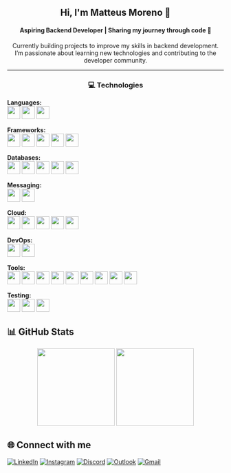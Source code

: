 <h2 align="center">Hi, I'm Matteus Moreno 👋</h2>
<h4 align="center">Aspiring Backend Developer | Sharing my journey through code 🚀</h4>

<p align="center">
  Currently building projects to improve my skills in backend development.<br>
  I’m passionate about learning new technologies and contributing to the developer community.
</p>

<hr>

<h3 align="center">💻 Technologies</h3>

<p><strong>Languages:</strong><br>
  <img src="https://img.shields.io/badge/Java-%23ED8B00.svg?style=for-the-badge&logo=openjdk&logoColor=white" height="30"/>
  <img src="https://img.shields.io/badge/Python-3776AB?style=for-the-badge&logo=python&logoColor=white" height="30"/>
  <img src="https://img.shields.io/badge/Go-00ADD8?style=for-the-badge&logo=go&logoColor=white" height="30"/>
</p>

<p><strong>Frameworks:</strong><br>
  <img src="https://img.shields.io/badge/Spring-6DB33F?style=for-the-badge&logo=spring&logoColor=black" height="30"/>
  <img src="https://img.shields.io/badge/Quarkus-4695EB?style=for-the-badge&logo=quarkus&logoColor=white" height="30"/>
  <img src="https://img.shields.io/badge/Django-092E20?style=for-the-badge&logo=django&logoColor=white" height="30"/>
  <img src="https://img.shields.io/badge/Flask-000000?style=for-the-badge&logo=flask&logoColor=white" height="30"/>
  <img src="https://img.shields.io/badge/Gin-00ADD8?style=for-the-badge&logo=go&logoColor=white" height="30"/>
</p>

<p><strong>Databases:</strong><br>
  <img src="https://img.shields.io/badge/PostgreSQL-4169E1?style=for-the-badge&logo=postgresql&logoColor=white" height="30"/>
  <img src="https://img.shields.io/badge/MySQL-4479A1?style=for-the-badge&logo=mysql&logoColor=white" height="30"/>
  <img src="https://img.shields.io/badge/MongoDB-47A248?style=for-the-badge&logo=mongodb&logoColor=white" height="30"/>
  <img src="https://img.shields.io/badge/Oracle-F80000?style=for-the-badge&logo=oracle&logoColor=white" height="30"/>
  <img src="https://img.shields.io/badge/SQL-003B57?style=for-the-badge&logo=sqlite&logoColor=white" height="30"/>
</p>

<p><strong>Messaging:</strong><br>
  <img src="https://img.shields.io/badge/RabbitMQ-FF6600?style=for-the-badge&logo=rabbitmq&logoColor=white" height="30"/>
  <img src="https://img.shields.io/badge/Kafka-231F20?style=for-the-badge&logo=apachekafka&logoColor=white" height="30"/>
</p>

<p><strong>Cloud:</strong><br>
  <img src="https://img.shields.io/badge/Azure-0078D4?style=for-the-badge&logo=microsoftazure&logoColor=white" height="30"/>
  <img src="https://img.shields.io/badge/AWS-FF9900?style=for-the-badge&logo=amazonaws&logoColor=white" height="30"/>
  <img src="https://img.shields.io/badge/Heroku-430098?style=for-the-badge&logo=heroku&logoColor=white" height="30"/>
  <img src="https://img.shields.io/badge/Render-00979D?style=for-the-badge&logo=render&logoColor=white" height="30"/>
  <img src="https://img.shields.io/badge/Vercel-000000?style=for-the-badge&logo=vercel&logoColor=white" height="30"/>
</p>

<p><strong>DevOps:</strong><br>
  <img src="https://img.shields.io/badge/GitHub%20Actions-2088FF?style=for-the-badge&logo=githubactions&logoColor=white" height="30"/>
  <img src="https://img.shields.io/badge/Docker-2496ED?style=for-the-badge&logo=docker&logoColor=white" height="30"/>
</p>

<p><strong>Tools:</strong><br>
  <img src="https://img.shields.io/badge/Apache%20Maven-C71A36?style=for-the-badge&logo=apachemaven&logoColor=white" height="30"/>
  <img src="https://img.shields.io/badge/Postman-FF6C37?style=for-the-badge&logo=postman&logoColor=white" height="30"/>
  <img src="https://img.shields.io/badge/Insomnia-4000BF?style=for-the-badge&logo=insomnia&logoColor=white" height="30"/>
  <img src="https://img.shields.io/badge/Git-F05032?style=for-the-badge&logo=git&logoColor=white" height="30"/>
  <img src="https://img.shields.io/badge/GitHub-181717?style=for-the-badge&logo=github&logoColor=white" height="30"/>
  <img src="https://img.shields.io/badge/GitLab-FC6D26?style=for-the-badge&logo=gitlab&logoColor=white" height="30"/>
  <img src="https://img.shields.io/badge/VS%20Code-007ACC?style=for-the-badge&logo=visualstudiocode&logoColor=white" height="30"/>
  <img src="https://img.shields.io/badge/JetBrains-000000?style=for-the-badge&logo=jetbrains&logoColor=white" height="30"/>
  <img src="https://img.shields.io/badge/Swagger-85EA2D?style=for-the-badge&logo=swagger&logoColor=black" height="30"/>

</p>

<p><strong>Testing:</strong><br>
  <img src="https://img.shields.io/badge/JUnit-25A162?style=for-the-badge&logo=JUnit5&logoColor=white" height="30"/>
  <img src="https://img.shields.io/badge/Mockito-FFCA28?style=for-the-badge&logoColor=black" height="30"/>
  <img src="https://img.shields.io/badge/Selenium-43B02A?style=for-the-badge&logo=selenium&logoColor=white" height="30"/>
</p>

## 📊 GitHub Stats

<div align="center">
  <img src="https://github-readme-stats.vercel.app/api?username=matteusmoreno&show_icons=true&theme=tokyonight&rank_icon=github" height="180px"/>
  <img src="https://github-readme-stats.vercel.app/api/top-langs/?username=matteusmoreno&layout=compact&langs_count=6&theme=tokyonight" height="180px"/>
</div>


## 🌐 Connect with me

[![LinkedIn](https://img.shields.io/badge/-LinkedIn-0A66C2?style=flat-square&logo=linkedin&logoColor=white)](https://www.linkedin.com/in/matteusmoreno/)
[![Instagram](https://img.shields.io/badge/-Instagram-E4405F?style=flat-square&logo=instagram&logoColor=white)](https://www.instagram.com/matteusmoreno/)
[![Discord](https://img.shields.io/badge/-Discord-5865F2?style=flat-square&logo=discord&logoColor=white)](https://discord.com/users/matteusmoreno)
[![Outlook](https://img.shields.io/badge/-Outlook-0078D4?style=flat-square&logo=microsoft-outlook&logoColor=white)](mailto:matteusmoreno@live.com)
[![Gmail](https://img.shields.io/badge/-Gmail-D14836?style=flat-square&logo=gmail&logoColor=white)](mailto:matteusjackson@gmail.com)








